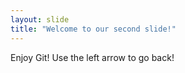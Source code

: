 ```yaml
---
layout: slide
title: "Welcome to our second slide!"
---
```

Enjoy Git!
Use the left arrow to go back!